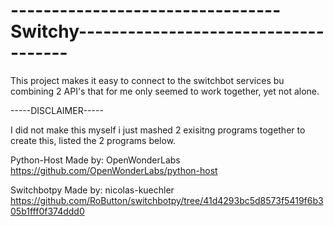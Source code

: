 # ---------------------------------Switchy-------------------------------------
This project makes it easy to connect to the switchbot services bu combining 2 API's that for me only seemed to work together, yet not alone.


-----DISCLAIMER-----

I did not make this myself i just mashed 2 exisitng programs together to create this, listed the 2 programs below.

Python-Host
Made by: OpenWonderLabs
https://github.com/OpenWonderLabs/python-host

Switchbotpy
Made by: nicolas-kuechler
https://github.com/RoButton/switchbotpy/tree/41d4293bc5d8573f5419f6b305b1fff0f374ddd0
